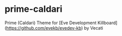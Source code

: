 # prime-caldari
Prime (Caldari) Theme for [Eve Development Killboard] (https://github.com/evekb/evedev-kb) by Vecati

